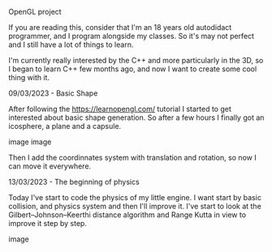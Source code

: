 OpenGL project

If you are reading this, consider that I'm an 18 years old autodidact programmer, and I program alongside my classes. So it's may not perfect and I still have a lot of things to learn.

I'm currently really interested by the C++ and more particularly in the 3D, so I began to learn C++ few months ago, and now I want to create some cool thing with it.

09/03/2023 - Basic Shape

After following the https://learnopengl.com/ tutorial I started to get interested about basic shape generation. So after a few hours I finally got an icosphere, a plane and a capsule.


image image

Then I add the coordinnates system with translation and rotation, so now I can move it everywhere.

13/03/2023 - The beginning of physics

Today I've start to code the physics of my little engine. I want start by basic collision, and physics system and then I'll improve it. I've start to look at the Gilbert–Johnson–Keerthi distance algorithm and Range Kutta in view to improve it step by step.

image